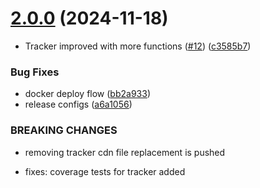 # [2.0.0](https://github.com/KeptCodes/StatStream/compare/v1.0.0...v2.0.0) (2024-11-18)


* Tracker improved with more functions ([#12](https://github.com/KeptCodes/StatStream/issues/12)) ([c3585b7](https://github.com/KeptCodes/StatStream/commit/c3585b70cc9e33218331e3c210dbeee3a16490b8))


### Bug Fixes

* docker deploy flow ([bb2a933](https://github.com/KeptCodes/StatStream/commit/bb2a933d8b32ac02f20d301a940a8a60913ff29a))
* release configs ([a6a1056](https://github.com/KeptCodes/StatStream/commit/a6a1056af929300ff2e26ae3fb6854763b299afe))


### BREAKING CHANGES

* removing tracker cdn file replacement is pushed

* fixes: coverage tests for tracker added
